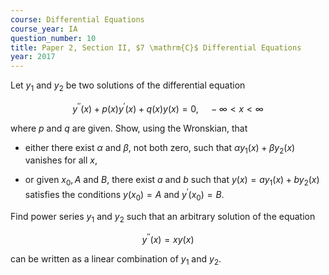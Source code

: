 ```yaml
---
course: Differential Equations
course_year: IA
question_number: 10
title: Paper 2, Section II, $7 \mathrm{C}$ Differential Equations
year: 2017
---
```




Let $y_{1}$ and $y_{2}$ be two solutions of the differential equation

$$y^{\prime \prime}(x)+p(x) y^{\prime}(x)+q(x) y(x)=0, \quad-\infty<x<\infty$$

where $p$ and $q$ are given. Show, using the Wronskian, that

- either there exist $\alpha$ and $\beta$, not both zero, such that $\alpha y_{1}(x)+\beta y_{2}(x)$ vanishes for all $x$,

- or given $x_{0}, A$ and $B$, there exist $a$ and $b$ such that $y(x)=a y_{1}(x)+b y_{2}(x)$ satisfies the conditions $y\left(x_{0}\right)=A$ and $y^{\prime}\left(x_{0}\right)=B$.

Find power series $y_{1}$ and $y_{2}$ such that an arbitrary solution of the equation

$$y^{\prime \prime}(x)=x y(x)$$

can be written as a linear combination of $y_{1}$ and $y_{2}$.